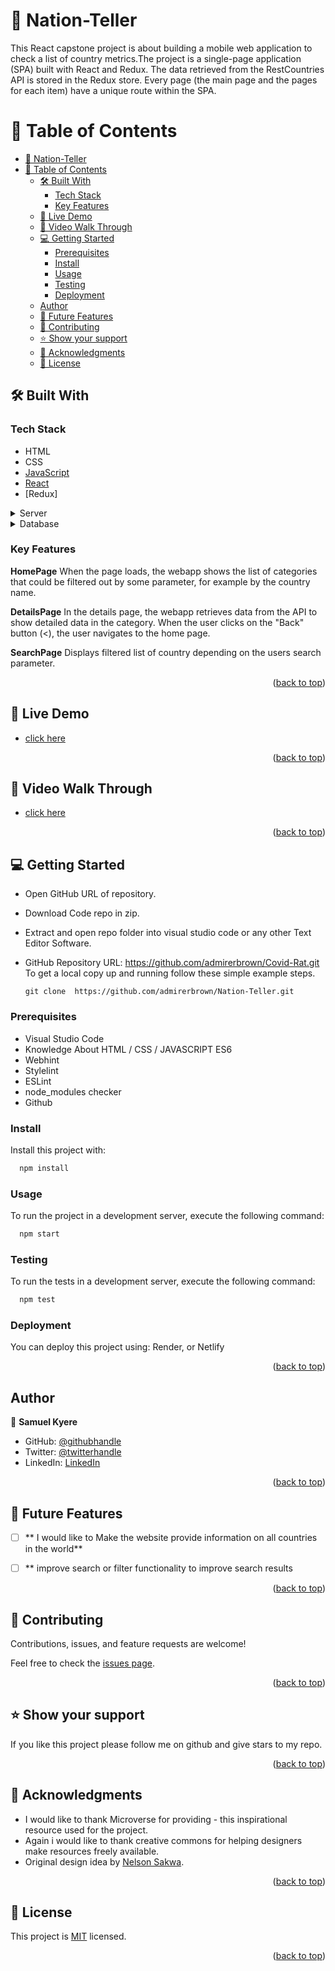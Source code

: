 <a name="readme-top"></a>
# 📖 Nation-Teller <a name="about-project"></a>

This React capstone project is about building a mobile web application to check a list of country metrics.The project is a single-page application (SPA) built with React and Redux.
The data retrieved from the RestCountries API is stored in the Redux store.
Every page (the main page and the pages for each item) have a unique route within the SPA.


# 📗 Table of Contents

- [📖 Nation-Teller ](#-nation-teller-)
- [📗 Table of Contents](#-table-of-contents)
  - [🛠 Built With ](#-built-with-)
    - [Tech Stack ](#tech-stack-)
    - [Key Features ](#key-features-)
  - [🚀 Live Demo ](#-live-demo-)
  - [🚀 Video Walk Through ](#-video-walk-through-)
  - [💻 Getting Started ](#-getting-started-)
    - [Prerequisites](#prerequisites)
    - [Install](#install)
    - [Usage](#usage)
    - [Testing](#testing)
    - [Deployment](#deployment)
  - [Author](#author)
  - [🔭 Future Features ](#-future-features-)
  - [🤝 Contributing ](#-contributing-)
  - [⭐️ Show your support ](#️-show-your-support-)
  - [🙏 Acknowledgments ](#-acknowledgments-)
  - [📝 License ](#-license-)


## 🛠 Built With <a name="built-with"></a>

### Tech Stack <a name="tech-stack"></a>
- HTML
- CSS
- [JavaScript](https://developer.mozilla.org/en-US/docs/Web/JavaScript)
- [React](https://github.com/microverseinc/curriculum-javascript/blob/main/todo-list/lessons/webpack_v1_1.md)
- [Redux]
<details>
  <summary>Server</summary>
  <ul>
    <li><a href="">Render</a></li>
  </ul>
</details>

<details>
<summary>Database</summary>
  <ul>
    <li><a> API </a></li>
  </ul>
</details>

### Key Features <a name="key-features"></a>

**HomePage**
When the page loads, the webapp shows the list of categories that could be filtered out by some parameter, for example by the country name.

**DetailsPage**
In the details page, the webapp retrieves data from the API to show detailed data in the category.
When the user clicks on the "Back" button (<), the user navigates to the home page.

**SearchPage**
Displays filtered list of country depending on the users search parameter.


<p align="right">(<a href="#readme-top">back to top</a>)</p>


## 🚀 Live Demo <a name="live-demo"></a>

- [click here](https://nation-teller.onrender.com)


<p align="right">(<a href="#readme-top">back to top</a>)</p>

## 🚀 Video Walk Through <a name="live-demo"></a>

- [click here](https://www.loom.com/share/bbd26b78615a4ef2b0cb2f7c0138ba93)


<p align="right">(<a href="#readme-top">back to top</a>)</p>


## 💻 Getting Started <a name="getting-started"></a>

- Open GitHub URL of repository.
- Download Code repo in zip.
- Extract and open repo folder into visual studio code or any other Text Editor Software.
- GitHub Repository URL: https://github.com/admirerbrown/Covid-Rat.git
  To get a local copy up and running follow these simple example steps.
  
  ```git clone  https://github.com/admirerbrown/Nation-Teller.git```


### Prerequisites
- Visual Studio Code
- Knowledge About HTML / CSS / JAVASCRIPT ES6
- Webhint
- Stylelint
- ESLint
- node_modules checker
- Github


### Install

Install this project with:

```sh
  npm install
```


### Usage

To run the project in a development server, execute the following command:

```sh
  npm start
```

### Testing

To run the tests in a development server, execute the following command:

```sh
  npm test
```

### Deployment

You can deploy this project using: Render, or Netlify

<p align="right">(<a href="#readme-top">back to top</a>)</p>


## Author

👤 **Samuel Kyere**

- GitHub: [@githubhandle](https://github.com/admirerbrown)
- Twitter: [@twitterhandle](https://twitter.com/brown_admirer)
- LinkedIn: [LinkedIn](https://www.linkedin.com/in/samuel-ntow-kyere-5036741b4/)



<p align="right">(<a href="#readme-top">back to top</a>)</p>


## 🔭 Future Features <a name="future-features"></a>


- [ ] ** I would like to Make the website provide information on all countries in the world**
- [ ] ** improve search or filter functionality to improve search results


<p align="right">(<a href="#readme-top">back to top</a>)</p>

## 🤝 Contributing <a name="contributing"></a>

Contributions, issues, and feature requests are welcome!

Feel free to check the [issues page](https://github.com/admirerbrown/Nation-Teller/issues).

<p align="right">(<a href="#readme-top">back to top</a>)</p>


## ⭐️ Show your support <a name="support"></a>

If you like this project please follow me on github and give stars to my repo.

<p align="right">(<a href="#readme-top">back to top</a>)</p>


## 🙏 Acknowledgments <a name="acknowledgements"></a>


- I would like to thank Microverse for providing - this inspirational resource used for the  project.
- Again i would like to thank creative commons for helping designers make resources freely available.
- Original design idea by [Nelson Sakwa](https://www.behance.net/sakwadesignstudio).

<p align="right">(<a href="#readme-top">back to top</a>)</p>


## 📝 License <a name="license"></a>

This project is [MIT](https://github.com/admirerbrown/Nation-Teller/blob/build-basic-pageStructure/LICENSE.md) licensed.
 

<p align="right">(<a href="#readme-top">back to top</a>)</p>
